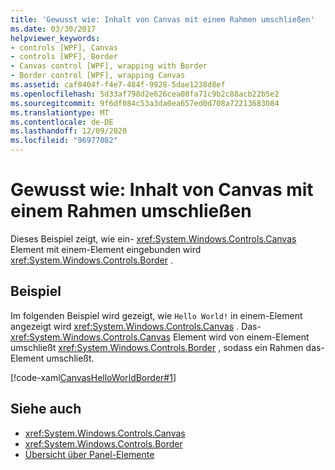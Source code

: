 ```yaml
---
title: 'Gewusst wie: Inhalt von Canvas mit einem Rahmen umschließen'
ms.date: 03/30/2017
helpviewer_keywords:
- controls [WPF], Canvas
- controls [WPF], Border
- Canvas control [WPF], wrapping with Border
- Border control [WPF], wrapping Canvas
ms.assetid: caf0404f-f4e7-484f-9928-5dae1238d8ef
ms.openlocfilehash: 5d33af798d2e626cea08fa71c9b2c88acb22b5e2
ms.sourcegitcommit: 9f6df084c53a3da0ea657ed0d708a72213683084
ms.translationtype: MT
ms.contentlocale: de-DE
ms.lasthandoff: 12/09/2020
ms.locfileid: "96977082"
---
```

# <a name="how-to-wrap-a-border-around-the-content-of-a-canvas"></a>Gewusst wie: Inhalt von Canvas mit einem Rahmen umschließen
Dieses Beispiel zeigt, wie ein- <xref:System.Windows.Controls.Canvas> Element mit einem-Element eingebunden wird <xref:System.Windows.Controls.Border> .  
  
## <a name="example"></a>Beispiel  
 Im folgenden Beispiel wird gezeigt, wie `Hello World!` in einem-Element angezeigt wird <xref:System.Windows.Controls.Canvas> . Das- <xref:System.Windows.Controls.Canvas> Element wird von einem-Element umschließt <xref:System.Windows.Controls.Border> , sodass ein Rahmen das-Element umschließt.  
  
 [!code-xaml[CanvasHelloWorldBorder#1](~/samples/snippets/csharp/VS_Snippets_Wpf/CanvasHelloWorldBorder/CS/default.xaml#1)]  
  
## <a name="see-also"></a>Siehe auch

- <xref:System.Windows.Controls.Canvas>
- <xref:System.Windows.Controls.Border>
- [Übersicht über Panel-Elemente](panels-overview.md)
